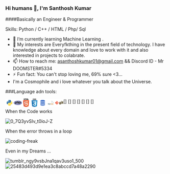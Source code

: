 
### Hi humans 👋, I'm Santhosh Kumar
####Basically an Engineer & Programmer

Skills: Python / C++ / HTML / Php/ Sql

- 🌱 I’m currently learning Machine Learning . 
- 💬 My interests are Everyfkthing in the present field of technology. I have knowledge about every domain and love to work with it and also interested in projects to colabrate. 
- 📫 How to reach me: asanthoshkumar01@gmail.com && Discord ID - Mr DOOMSTER#5334
- ⚡ Fun fact: You can't stop loving me, 69% sure <3...
- I'm a Cosmophile and i love whatever you talk about the Universe.

###Language adn tools:

[<img align="left" alt="Python" width="26px" src="https://raw.githubusercontent.com/github/explore/80688e429a7d4ef2fca1e82350fe8e3517d3494d/topics/python/python.png" />]
[<img align="left" alt="PHP" width="26px" src="https://raw.githubusercontent.com/github/explore/80688e429a7d4ef2fca1e82350fe8e3517d3494d/topics/php/php.png" />]
[<img align="left" alt="HTML5" width="26px" src="https://raw.githubusercontent.com/github/explore/80688e429a7d4ef2fca1e82350fe8e3517d3494d/topics/html/html.png" />]
[<img align="left" alt="CSS3" width="26px" src="https://raw.githubusercontent.com/github/explore/80688e429a7d4ef2fca1e82350fe8e3517d3494d/topics/css/css.png" />]
[<img align="left" alt="SQL" width="26px" src="https://raw.githubusercontent.com/github/explore/80688e429a7d4ef2fca1e82350fe8e3517d3494d/topics/sql/sql.png" />]
[<img align="left" alt="MySQL" width="26px" src="https://raw.githubusercontent.com/github/explore/80688e429a7d4ef2fca1e82350fe8e3517d3494d/topics/mysql/mysql.png" />]
[<img align="left" alt="Git" width="26px" src="https://raw.githubusercontent.com/github/explore/80688e429a7d4ef2fca1e82350fe8e3517d3494d/topics/git/git.png" />]




When the Code works 

![0_7Q3yvSIv_t0ioJ-Z](https://user-images.githubusercontent.com/58947968/134637382-2cd242cf-6ced-4f73-b8d5-5ce9c7b987d5.gif)




When the error throws in a loop

![coding-freak](https://user-images.githubusercontent.com/58947968/134637427-6edb915e-8058-40db-9f2a-8dfa97d988f4.gif)



Even in my Dreams ...

![tumblr_ngy9vsbJna1qav3uso1_500](https://user-images.githubusercontent.com/58947968/134637599-c1d3ae5b-457b-4811-9568-67430f3b0642.gif)
![25483d493d9e1ea3c8abccd7a48a2290](https://user-images.githubusercontent.com/58947968/134639478-b3ca0e4b-268b-41e4-814b-f92ad40eb562.gif)
